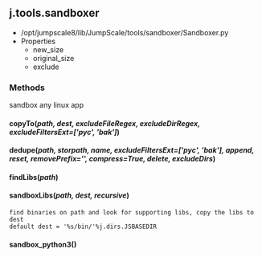 <!-- toc -->
## j.tools.sandboxer

- /opt/jumpscale8/lib/JumpScale/tools/sandboxer/Sandboxer.py
- Properties
    - new_size
    - original_size
    - exclude

### Methods

sandbox any linux app

#### copyTo(*path, dest, excludeFileRegex, excludeDirRegex, excludeFiltersExt=['pyc', 'bak']*) 

#### dedupe(*path, storpath, name, excludeFiltersExt=['pyc', 'bak'], append, reset, removePrefix='', compress=True, delete, excludeDirs*) 

#### findLibs(*path*) 

#### sandboxLibs(*path, dest, recursive*) 

```
find binaries on path and look for supporting libs, copy the libs to dest
default dest = '%s/bin/'%j.dirs.JSBASEDIR

```

#### sandbox_python3() 

